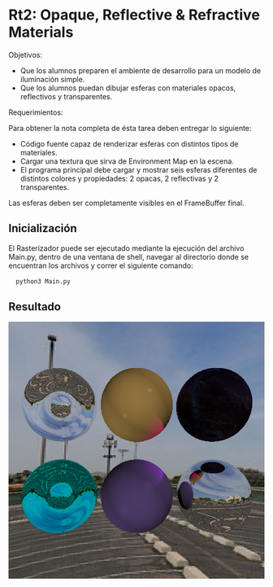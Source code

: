 # Rt2: Opaque, Reflective & Refractive Materials
Objetivos:

- Que los alumnos preparen el ambiente de desarrollo para un modelo de iluminación simple.
- Que los alumnos puedan dibujar esferas con materiales opacos, reflectivos y transparentes.

Requerimientos:

Para obtener la nota completa de ésta tarea deben entregar lo siguiente:

- Código fuente capaz de renderizar esferas con distintos tipos de materiales.
- Cargar una textura que sirva de Environment Map en la escena.
- El programa principal debe cargar y mostrar seis esferas diferentes de distintos colores y propiedades: 2 opacas, 2 reflectivas y 2 transparentes.

Las esferas deben ser completamente visibles en el FrameBuffer final.

## Inicialización
El Rasterizador puede ser ejecutado mediante la ejecución del archivo Main.py, dentro de una ventana de shell, navegar al directorio donde se encuentran los archivos y correr el siguiente comando:
  ```bash
    python3 Main.py
  ```  

## Resultado
![Alt text](/Preview.png)
